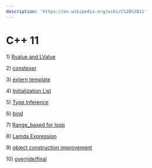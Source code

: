 ```yaml
---
description: 'https://en.wikipedia.org/wiki/C%2B%2B11'
---
```


# C++ 11

1\) [Rvalue and LValue](https://app.gitbook.com/@sun-wei-9/s/workspace/c++/c++-11/c++-11-features)

2\) [constexpr](https://app.gitbook.com/@sun-wei-9/s/workspace/c++/c++-11/c++-11-constexpr)

3\) [extern template](https://app.gitbook.com/@sun-wei-9/s/workspace/c++/c++-11/c++-11-extern-template)

4\) [Initialization List ](https://app.gitbook.com/@sun-wei-9/s/workspace/c++/c++-11/c++-11-initialization-list)

5\) [Type Inference ](https://app.gitbook.com/@sun-wei-9/s/workspace/c++/c++-11/c++-type-inference)

6\) [bind](https://app.gitbook.com/@sun-wei-9/s/workspace/c++/c++-11/c++-11-std-bind)

7\) [Range\_based for loop ](https://app.gitbook.com/@sun-wei-9/s/workspace/c++/c++-11/c++-11-range-based-for-loop)

8\) [Lamda Expression ](https://app.gitbook.com/@sun-wei-9/s/workspace/c++/c++-11/c++-11-lamda-expression)

9\) [object construction improvement](https://app.gitbook.com/@sun-wei-9/s/workspace/c++/c++-11/c++-11-object-construction-improvement)

10\) [override/final](https://app.gitbook.com/@sun-wei-9/s/workspace/~/drafts/-M3AJ5Z5XF5aV1BvpNdl/c++/c++-11/c++-11-override-final)



